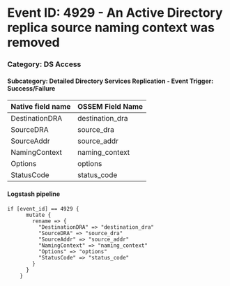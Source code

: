 # Event ID: 4929 -  An Active Directory replica source naming context was removed
### Category: DS Access
#### Subcategory: Detailed Directory Services Replication - Event Trigger: Success/Failure

|Native field name            |OSSEM Field Name                   |
|:----------------------------|:----------------------------------|
| DestinationDRA              | destination_dra                   |
| SourceDRA                   | source_dra                        |
| SourceAddr                  | source_addr                       |
| NamingContext               | naming_context                    |
| Options                     | options                           |
| StatusCode                  | status_code                       |

#### Logstash pipeline

```
if [event_id] == 4929 {
      mutate {
        rename => {
          "DestinationDRA" => "destination_dra"
          "SourceDRA" => "source_dra"
          "SourceAddr" => "source_addr"
          "NamingContext" => "naming_context"
          "Options" => "options"
          "StatusCode" => "status_code"
        }
      }
    }
```